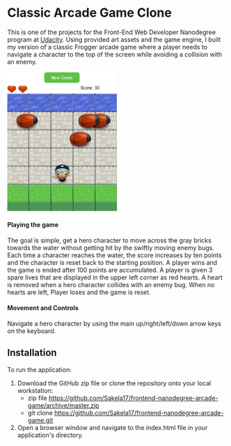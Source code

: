 # Classic Arcade Game Clone

This is one of the projects for the Front-End Web Developer Nanodegree program at [Udacity](https://www.udacity.com/course/front-end-web-developer-nanodegree--nd001).
Using provided art assets and the game engine, I built my version of a classic Frogger arcade game where a player needs to navigate a character to the top of the screen while avoiding a collision with an enemy.

<img src="images/game_screenshot.png" alt="game screenshot" width="50%">

#### Playing the game
The goal is simple, get a hero character to move across the gray bricks towards the water without getting hit by the swiftly moving enemy bugs. Each time a character reaches the water, the score increases by ten points and the character is reset back to the starting position. A player wins and the game is ended after 100 points are accumulated.
A player is given 3 spare lives that are displayed in the upper left corner as red hearts. A heart is removed when a hero character collides with an enemy bug. When no hearts are left, Player loses and the game is reset.

#### Movement and Controls
Navigate a hero character by using the main up/right/left/down arrow keys on the keyboard.

## Installation
To run the application:
1. Download the GitHub zip file or clone the repository onto your local workstation:
    * zip file https://github.com/Sakela17/frontend-nanodegree-arcade-game/archive/master.zip
    * git clone https://github.com/Sakela17/frontend-nanodegree-arcade-game.git
2. Open a browser window and navigate to the index.html file in your application's directory.
